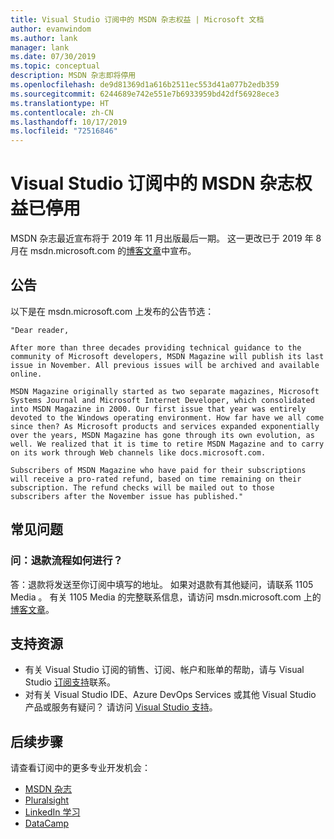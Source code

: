 ```yaml
---
title: Visual Studio 订阅中的 MSDN 杂志权益 | Microsoft 文档
author: evanwindom
ms.author: lank
manager: lank
ms.date: 07/30/2019
ms.topic: conceptual
description: MSDN 杂志即将停用
ms.openlocfilehash: de9d81369d1a616b2511ec553d41a077b2edb359
ms.sourcegitcommit: 6244689e742e551e7b6933959bd42df56928ece3
ms.translationtype: HT
ms.contentlocale: zh-CN
ms.lasthandoff: 10/17/2019
ms.locfileid: "72516846"
---
```

# <a name="the-msdn-magazine-benefit-in-visual-studio-subscriptions-has-been-discontinued"></a>Visual Studio 订阅中的 MSDN 杂志权益已停用

MSDN 杂志最近宣布将于 2019 年 11 月出版最后一期。  这一更改已于 2019 年 8 月在 msdn.microsoft.com 的[博客文章](https://msdn.microsoft.com/magazine/mt833502.aspx?)中宣布。  

## <a name="the-announcement"></a>公告
以下是在 msdn.microsoft.com 上发布的公告节选：

    "Dear reader,

    After more than three decades providing technical guidance to the community of Microsoft developers, MSDN Magazine will publish its last issue in November. All previous issues will be archived and available online.

    MSDN Magazine originally started as two separate magazines, Microsoft Systems Journal and Microsoft Internet Developer, which consolidated into MSDN Magazine in 2000. Our first issue that year was entirely devoted to the Windows operating environment. How far have we all come since then? As Microsoft products and services expanded exponentially over the years, MSDN Magazine has gone through its own evolution, as well. We realized that it is time to retire MSDN Magazine and to carry on its work through Web channels like docs.microsoft.com.

    Subscribers of MSDN Magazine who have paid for their subscriptions will receive a pro-rated refund, based on time remaining on their subscription. The refund checks will be mailed out to those subscribers after the November issue has published."

## <a name="frequently-asked-questions"></a>常见问题
### <a name="q-how-does-the-refund-process-work"></a>问：退款流程如何进行？
答：退款将发送至你订阅中填写的地址。 如果对退款有其他疑问，请联系 1105 Media  。  有关 1105 Media 的完整联系信息，请访问 msdn.microsoft.com 上的[博客文章](https://msdn.microsoft.com/magazine/mt833502.aspx?)。  

## <a name="support-resources"></a>支持资源
- 有关 Visual Studio 订阅的销售、订阅、帐户和账单的帮助，请与 Visual Studio [订阅支持](https://visualstudio.microsoft.com/subscriptions/support/)联系。
- 对有关 Visual Studio IDE、Azure DevOps Services 或其他 Visual Studio 产品或服务有疑问？  请访问 [Visual Studio 支持](https://visualstudio.microsoft.com/support/)。

## <a name="next-steps"></a>后续步骤
请查看订阅中的更多专业开发机会：
- [MSDN 杂志](vs-code-magazine.md)
- [Pluralsight](vs-pluralsight.md)
- [LinkedIn 学习](vs-linkedin-learning.md)
- [DataCamp](vs-datacamp.md)
